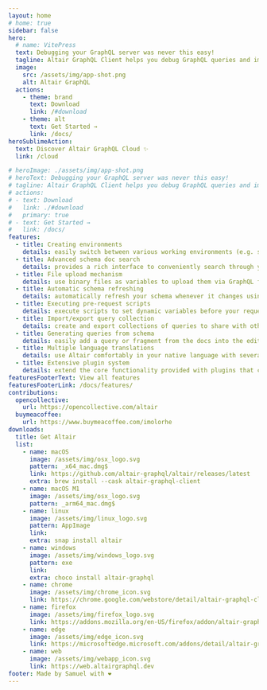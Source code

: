 ```yaml
---
layout: home
# home: true
sidebar: false
hero:
  # name: VitePress
  text: Debugging your GraphQL server was never this easy!
  tagline: Altair GraphQL Client helps you debug GraphQL queries and implementations - taking care of the hard part so you can focus on actually getting things done.
  image:
    src: /assets/img/app-shot.png
    alt: Altair GraphQL
  actions:
    - theme: brand
      text: Download
      link: /#download
    - theme: alt
      text: Get Started →
      link: /docs/
heroSublimeAction:
  text: Discover Altair GraphQL Cloud ✨
  link: /cloud

# heroImage: ./assets/img/app-shot.png
# heroText: Debugging your GraphQL server was never this easy!
# tagline: Altair GraphQL Client helps you debug GraphQL queries and implementations - taking care of the hard part so you can focus on actually getting things done.
# actions:
# - text: Download
#   link: ./#download
#   primary: true
# - text: Get Started →
#   link: /docs/
features:
  - title: Creating environments
    details: easily switch between various working environments (e.g. switching between local, staging and production environments)
  - title: Advanced schema doc search
    details: provides a rich interface to conveniently search through your schema
  - title: File upload mechanism
    details: use binary files as variables to upload them via GraphQL following the GraphQL multipart request specification
  - title: Automatic schema refreshing
    details: automatically refresh your schema whenever it changes using the GraphQL Event Stream specification
  - title: Executing pre-request scripts
    details: execute scripts to set dynamic variables before your request is sent
  - title: Import/export query collection
    details: create and export collections of queries to share with other members of your team
  - title: Generating queries from schema
    details: easily add a query or fragment from the docs into the editor without having to manually type the fields in the query
  - title: Multiple language translations
    details: use Altair comfortably in your native language with several languages supported
  - title: Extensive plugin system
    details: extend the core functionality provided with plugins that can do much more
featuresFooterText: View all features
featuresFooterLink: /docs/features/
contributions:
  opencollective:
    url: https://opencollective.com/altair
  buymeacoffee:
    url: https://www.buymeacoffee.com/imolorhe
downloads:
  title: Get Altair
  list:
    - name: macOS
      image: /assets/img/osx_logo.svg
      pattern: _x64_mac.dmg$
      link: https://github.com/altair-graphql/altair/releases/latest
      extra: brew install --cask altair-graphql-client
    - name: macOS M1
      image: /assets/img/osx_logo.svg
      pattern: _arm64_mac.dmg$
    - name: linux
      image: /assets/img/linux_logo.svg
      pattern: AppImage
      link:
      extra: snap install altair
    - name: windows
      image: /assets/img/windows_logo.svg
      pattern: exe
      link:
      extra: choco install altair-graphql
    - name: chrome
      image: /assets/img/chrome_icon.svg
      link: https://chrome.google.com/webstore/detail/altair-graphql-client/flnheeellpciglgpaodhkhmapeljopja
    - name: firefox
      image: /assets/img/firefox_logo.svg
      link: https://addons.mozilla.org/en-US/firefox/addon/altair-graphql-client/
    - name: edge
      image: /assets/img/edge_icon.svg
      link: https://microsoftedge.microsoft.com/addons/detail/altair-graphql-client/kpggioiimijgcalmnfnalgglgooonopa
    - name: web
      image: /assets/img/webapp_icon.svg
      link: https://web.altairgraphql.dev
footer: Made by Samuel with ❤️
---
```

